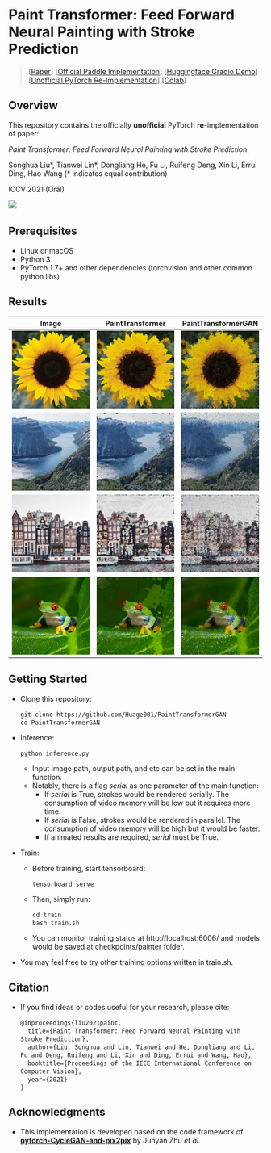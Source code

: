 # Paint Transformer: Feed Forward Neural Painting with Stroke Prediction

> [[Paper](https://arxiv.org/abs/2108.03798)] [[Official Paddle Implementation](https://github.com/wzmsltw/PaintTransformer)] [[Huggingface Gradio Demo](https://huggingface.co/spaces/akhaliq/PaintTransformer)] [[Unofficial PyTorch Re-Implementation](https://github.com/Huage001/PaintTransformer)] [[Colab](https://colab.research.google.com/drive/1m2gAYOdRIQVxrnVySmA-Pug0H_I13-Sp?usp=sharing)]

## Overview

This repository contains the officially **unofficial** PyTorch **re**-implementation of paper:

*Paint Transformer: Feed Forward Neural Painting with Stroke Prediction*,

Songhua Liu\*, Tianwei Lin\*, Dongliang He, Fu Li, Ruifeng Deng, Xin Li, Errui Ding, Hao Wang (* indicates equal contribution)

ICCV 2021 (Oral)

![](picture/picture.png)

## Prerequisites

* Linux or macOS
* Python 3
* PyTorch 1.7+ and other dependencies (torchvision and other common python libs)

## Results

<table width="100%">
<thead>
  <tr>
    <th width="33.33%">Image</th>
    <th width="33.33%">PaintTransformer</th>
    <th width="33.33%">PaintTransformerGAN</th>
  </tr>
</thead>
<tbody>
  <tr>
    <td><img src="picture/1.png"></td>
    <td><img src="picture/1a.png"></td>
    <td><img src="picture/1b.png"></td>
  </tr>
  <tr>
    <td><img src="picture/2.png"></td>
    <td><img src="picture/2a.png"></td>
    <td><img src="picture/2b.png"></td>
  </tr>
  <tr>
    <td><img src="picture/3.png"></td>
    <td><img src="picture/3a.png"></td>
    <td><img src="picture/3b.png"></td>
  </tr>
  <tr>
    <td><img src="picture/4.png"></td>
    <td><img src="picture/4a.png"></td>
    <td><img src="picture/4b.png"></td>
  </tr>
</tbody>
</table>

## Getting Started

* Clone this repository:

  ```shell
  git clone https://github.com/Huage001/PaintTransformerGAN
  cd PaintTransformerGAN
  ```

* Inference: 

  ```shell
  python inference.py
  ```

  * Input image path, output path, and etc can be set in the main function.
  * Notably, there is a flag *serial* as one parameter of the main function:
    * If *serial* is True, strokes would be rendered serially. The consumption of video memory will be low but it requires more time.
    * If *serial* is False, strokes would be rendered in parallel. The consumption of video memory will be high but it would be faster.
    * If animated results are required, *serial* must be True.

* Train:

  * Before training, start tensorboard:

    ```shell
    tensorboard serve
    ```

  * Then, simply run: 

    ```shell
    cd train
    bash train.sh
    ```

  * You can monitor training status at http://localhost:6006/ and models would be saved at checkpoints/painter folder.

* You may feel free to try other training options written in train.sh. 

## Citation

* If you find ideas or codes useful for your research, please cite:

  ```
  @inproceedings{liu2021paint,
    title={Paint Transformer: Feed Forward Neural Painting with Stroke Prediction},
    author={Liu, Songhua and Lin, Tianwei and He, Dongliang and Li, Fu and Deng, Ruifeng and Li, Xin and Ding, Errui and Wang, Hao},
    booktitle={Proceedings of the IEEE International Conference on Computer Vision},
    year={2021}
  }
  ```

## Acknowledgments

* This implementation is developed based on the code framework of **[pytorch-CycleGAN-and-pix2pix](https://github.com/junyanz/pytorch-CycleGAN-and-pix2pix)** by Junyan Zhu *et al.*
